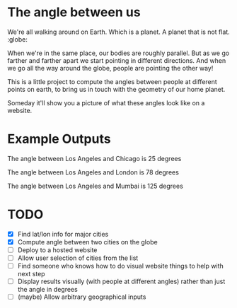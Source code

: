 # The angle between us

We're all walking around on Earth. Which is a planet. A planet that is not flat. :globe:

When we're in the same place, our bodies are roughly parallel. But as we go farther and farther apart we start pointing in different directions. And when we go all the way around the globe, people are pointing the other way! 

This is a little project to compute the angles between people at different points on earth, to bring us in touch with the geometry of our home planet. 

Someday it'll show you a picture of what these angles look like on a website. 

# Example Outputs

The angle between Los Angeles and Chicago is 25 degrees

The angle between Los Angeles and London is 78 degrees

The angle between Los Angeles and Mumbai is 125 degrees

# TODO

- [x] Find lat/lon info for major cities
- [x] Compute angle between two cities on the globe
- [ ] Deploy to a hosted website 
- [ ] Allow user selection of cities from the list
- [ ] Find someone who knows how to do visual website things to help with next step
- [ ] Display results visually (with people at different angles) rather than just the angle in degrees
- [ ] (maybe) Allow arbitrary geographical inputs
